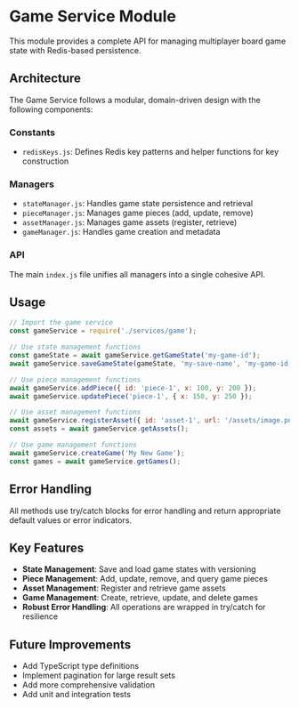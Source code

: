 # Game Service Module

This module provides a complete API for managing multiplayer board game state with Redis-based persistence.

## Architecture

The Game Service follows a modular, domain-driven design with the following components:

### Constants

- `redisKeys.js`: Defines Redis key patterns and helper functions for key construction

### Managers

- `stateManager.js`: Handles game state persistence and retrieval
- `pieceManager.js`: Manages game pieces (add, update, remove)
- `assetManager.js`: Manages game assets (register, retrieve)
- `gameManager.js`: Handles game creation and metadata

### API

The main `index.js` file unifies all managers into a single cohesive API.

## Usage

```javascript
// Import the game service
const gameService = require('./services/game');

// Use state management functions
const gameState = await gameService.getGameState('my-game-id');
await gameService.saveGameState(gameState, 'my-save-name', 'my-game-id');

// Use piece management functions
await gameService.addPiece({ id: 'piece-1', x: 100, y: 200 });
await gameService.updatePiece('piece-1', { x: 150, y: 250 });

// Use asset management functions
await gameService.registerAsset({ id: 'asset-1', url: '/assets/image.png' });
const assets = await gameService.getAssets();

// Use game management functions
await gameService.createGame('My New Game');
const games = await gameService.getGames();
```

## Error Handling

All methods use try/catch blocks for error handling and return appropriate default values or error indicators.

## Key Features

- **State Management**: Save and load game states with versioning
- **Piece Management**: Add, update, remove, and query game pieces
- **Asset Management**: Register and retrieve game assets
- **Game Management**: Create, retrieve, update, and delete games
- **Robust Error Handling**: All operations are wrapped in try/catch for resilience

## Future Improvements

- Add TypeScript type definitions
- Implement pagination for large result sets
- Add more comprehensive validation
- Add unit and integration tests